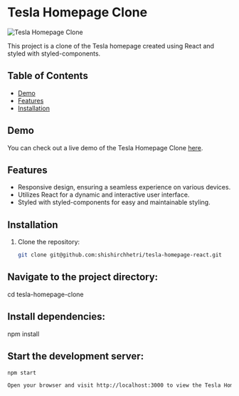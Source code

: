 # Tesla Homepage Clone

![Tesla Homepage Clone](screenshot.png)

This project is a clone of the Tesla homepage created using React and styled with styled-components.

## Table of Contents
- [Demo](#demo)
- [Features](#features)
- [Installation](#installation)


## Demo
You can check out a live demo of the Tesla Homepage Clone [here](#).

## Features
- Responsive design, ensuring a seamless experience on various devices.
- Utilizes React for a dynamic and interactive user interface.
- Styled with styled-components for easy and maintainable styling.

## Installation
1. Clone the repository:
   ```bash
   git clone git@github.com:shishirchhetri/tesla-homepage-react.git
   
## Navigate to the project directory:
cd tesla-homepage-clone

## Install dependencies:
npm install 


## Start the development server:
``` bash
npm start

Open your browser and visit http://localhost:3000 to view the Tesla Homepage Clone.
